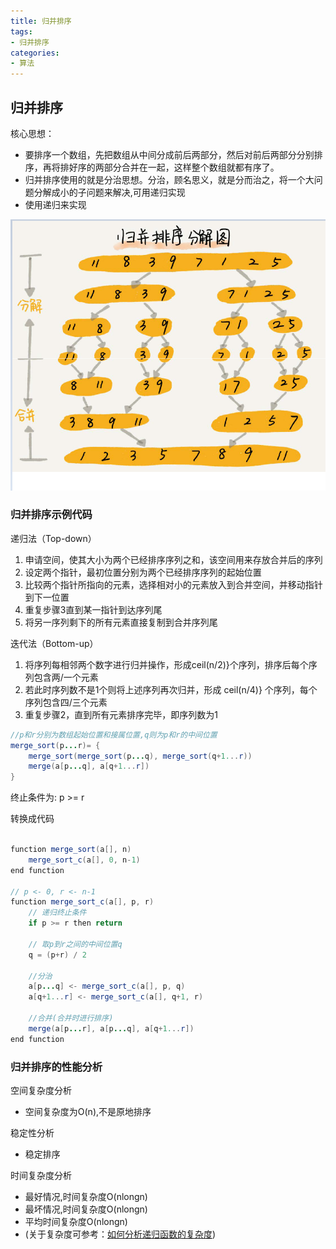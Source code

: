 ```yaml
---
title: 归并排序
tags: 
- 归并排序
categories: 
- 算法
---
```


## 归并排序

核心思想：
- 要排序一个数组，先把数组从中间分成前后两部分，然后对前后两部分分别排序，再将排好序的两部分合并在一起，这样整个数组就都有序了。
- 归并排序使用的就是分治思想。分治，顾名思义，就是分而治之，将一个大问题分解成小的子问题来解决,可用递归实现
- 使用递归来实现

![sort4](https://raw.githubusercontent.com/FameLsy/Images/master/data/sort4.png)

### 归并排序示例代码

递归法（Top-down）
1. 申请空间，使其大小为两个已经排序序列之和，该空间用来存放合并后的序列
2. 设定两个指针，最初位置分别为两个已经排序序列的起始位置
3. 比较两个指针所指向的元素，选择相对小的元素放入到合并空间，并移动指针到下一位置
4. 重复步骤3直到某一指针到达序列尾
5. 将另一序列剩下的所有元素直接复制到合并序列尾

迭代法（Bottom-up）
1. 将序列每相邻两个数字进行归并操作，形成ceil(n/2)}个序列，排序后每个序列包含两/一个元素
2. 若此时序列数不是1个则将上述序列再次归并，形成 ceil(n/4)} 个序列，每个序列包含四/三个元素
3. 重复步骤2，直到所有元素排序完毕，即序列数为1


```java
//p和r分别为数组起始位置和接属位置,q则为p和r的中间位置
merge_sort(p...r)= {
    merge_sort(merge_sort(p...q), merge_sort(q+1...r))
    merge(a[p...q], a[q+1...r])
}
```

终止条件为: p >= r

转换成代码
```java

function merge_sort(a[], n) 
    merge_sort_c(a[], 0, n-1)
end function

// p <- 0, r <- n-1
function merge_sort_c(a[], p, r)
    // 递归终止条件
    if p >= r then return
    
    // 取p到r之间的中间位置q
    q = (p+r) / 2

    //分治
    a[p...q] <- merge_sort_c(a[], p, q)
    a[q+1...r] <- merge_sort_c(a[], q+1, r)

    //合并(合并时进行排序)
    merge(a[p...r], a[p...q], a[q+1...r])
end function
```


### 归并排序的性能分析

空间复杂度分析
- 空间复杂度为O(n),不是原地排序

稳定性分析
- 稳定排序

时间复杂度分析
- 最好情况,时间复杂度O(nlongn)
- 最坏情况,时间复杂度O(nlongn)
- 平均时间复杂度O(nlongn)
- (关于复杂度可参考：[如何分析递归函数的复杂度]())


